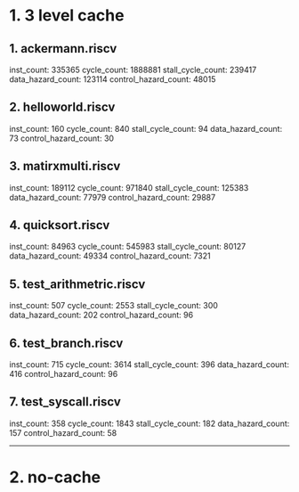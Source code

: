 
# 1. 3 level cache

## 1. ackermann.riscv

inst_count: 335365
cycle_count: 1888881
stall_cycle_count: 239417
data_hazard_count: 123114
control_hazard_count: 48015

## 2. helloworld.riscv

inst_count: 160
cycle_count: 840
stall_cycle_count: 94
data_hazard_count: 73
control_hazard_count: 30

## 3. matirxmulti.riscv

inst_count: 189112
cycle_count: 971840
stall_cycle_count: 125383
data_hazard_count: 77979
control_hazard_count: 29887

## 4. quicksort.riscv

inst_count: 84963
cycle_count: 545983
stall_cycle_count: 80127
data_hazard_count: 49334
control_hazard_count: 7321

## 5. test_arithmetric.riscv

inst_count: 507
cycle_count: 2553
stall_cycle_count: 300
data_hazard_count: 202
control_hazard_count: 96

## 6. test_branch.riscv

inst_count: 715
cycle_count: 3614
stall_cycle_count: 396
data_hazard_count: 416
control_hazard_count: 96

## 7. test_syscall.riscv

inst_count: 358
cycle_count: 1843
stall_cycle_count: 182
data_hazard_count: 157
control_hazard_count: 58

------------------------------

# 2. no-cache